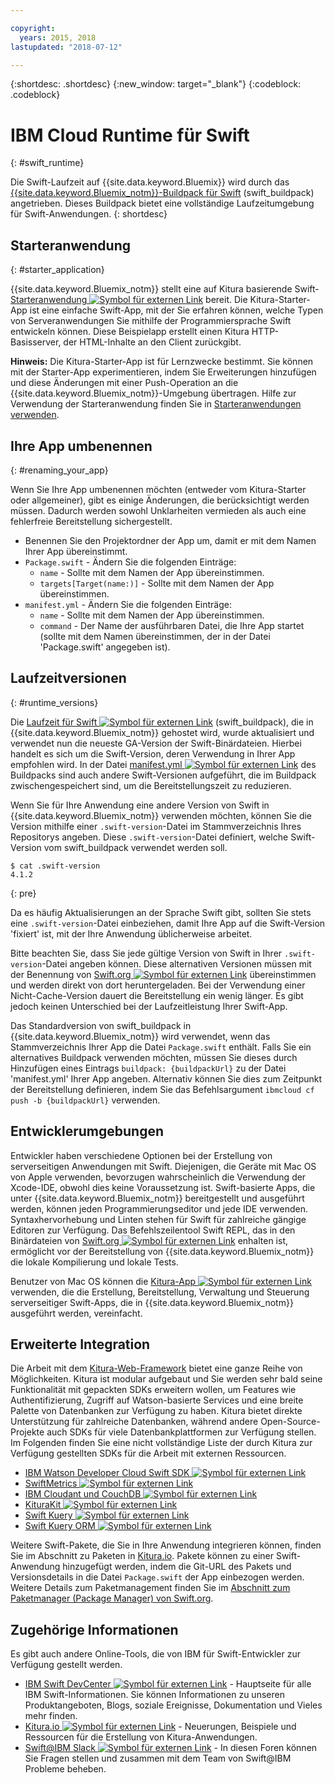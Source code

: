 ```yaml
---

copyright:
  years: 2015, 2018
lastupdated: "2018-07-12"

---
```


{:shortdesc: .shortdesc}
{:new_window: target="_blank"}
{:codeblock: .codeblock}

# IBM Cloud Runtime für Swift
{: #swift_runtime}

Die Swift-Laufzeit auf {{site.data.keyword.Bluemix}} wird durch das [{{site.data.keyword.Bluemix_notm}}-Buildpack für Swift](https://github.com/IBM-Swift/swift-buildpack) (swift_buildpack) angetrieben.
Dieses Buildpack bietet eine vollständige Laufzeitumgebung für Swift-Anwendungen.
{: shortdesc}

## Starteranwendung
{: #starter_application}

{{site.data.keyword.Bluemix_notm}} stellt eine auf Kitura basierende Swift-[Starteranwendung ![Symbol für externen Link](../../icons/launch-glyph.svg "Symbol für externen Link")](https://github.com/IBM-Cloud/Kitura-Starter) bereit. Die Kitura-Starter-App ist eine einfache Swift-App, mit der Sie erfahren können, welche Typen von Serveranwendungen Sie mithilfe der Programmiersprache Swift entwickeln können. Diese Beispielapp erstellt einen Kitura HTTP-Basisserver, der HTML-Inhalte an den Client zurückgibt.

**Hinweis:** Die Kitura-Starter-App ist für Lernzwecke bestimmt. Sie können mit der Starter-App experimentieren, indem Sie Erweiterungen hinzufügen und diese Änderungen mit einer Push-Operation an die {{site.data.keyword.Bluemix_notm}}-Umgebung übertragen. Hilfe zur Verwendung der Starteranwendung finden Sie in [Starteranwendungen verwenden](../common/starter_app_usage.html).

## Ihre App umbenennen
{: #renaming_your_app}

Wenn Sie Ihre App umbenennen möchten (entweder vom Kitura-Starter oder allgemeiner), gibt es einige Änderungen, die berücksichtigt werden müssen. Dadurch werden sowohl Unklarheiten vermieden als auch eine fehlerfreie Bereitstellung sichergestellt.

- Benennen Sie den Projektordner der App um, damit er mit dem Namen Ihrer App übereinstimmt.
- `Package.swift` - Ändern Sie die folgenden Einträge:
    - `name` - Sollte mit dem Namen der App übereinstimmen.
    - `targets[Target(name:)]` - Sollte mit dem Namen der App übereinstimmen.
- `manifest.yml` - Ändern Sie die folgenden Einträge:
    - `name` - Sollte mit dem Namen der App übereinstimmen.
    - `command` - Der Name der ausführbaren Datei, die Ihre App startet (sollte mit dem Namen übereinstimmen, der in der Datei 'Package.swift' angegeben ist).

## Laufzeitversionen
{: #runtime_versions}

Die [Laufzeit für Swift ![Symbol für externen Link](../../icons/launch-glyph.svg "Symbol für externen Link")](https://github.com/IBM-Swift/swift-buildpack) (swift_buildpack), die in {{site.data.keyword.Bluemix_notm}} gehostet wird, wurde aktualisiert und verwendet nun die neueste GA-Version der Swift-Binärdateien. Hierbei handelt es sich um die Swift-Version, deren Verwendung in Ihrer App empfohlen wird. In der Datei [manifest.yml ![Symbol für externen Link](../../icons/launch-glyph.svg "Symbol für externen Link")](https://github.com/IBM-Swift/swift-buildpack/blob/master/manifest.yml) des Buildpacks sind auch andere Swift-Versionen aufgeführt, die im Buildpack zwischengespeichert sind, um die Bereitstellungszeit zu reduzieren.

Wenn Sie für Ihre Anwendung eine andere Version von Swift in {{site.data.keyword.Bluemix_notm}} verwenden möchten, können Sie die Version mithilfe einer `.swift-version`-Datei im Stammverzeichnis Ihres Repositorys angeben. Diese `.swift-version`-Datei definiert, welche Swift-Version vom swift_buildpack verwendet werden soll.

```
$ cat .swift-version
4.1.2
```
{: pre}

Da es häufig Aktualisierungen an der Sprache Swift gibt, sollten Sie stets eine `.swift-version`-Datei einbeziehen, damit Ihre App auf die Swift-Version 'fixiert' ist, mit der Ihre Anwendung üblicherweise arbeitet.

Bitte beachten Sie, dass Sie jede gültige Version von Swift in Ihrer `.swift-version`-Datei angeben können. Diese alternativen Versionen müssen mit der Benennung von [Swift.org ![Symbol für externen Link](../../icons/launch-glyph.svg "Symbol für externen Link")](https://swift.org/download/) übereinstimmen und werden direkt von dort heruntergeladen. Bei der Verwendung einer Nicht-Cache-Version dauert die Bereitstellung ein wenig länger. Es gibt jedoch keinen Unterschied bei der Laufzeitleistung Ihrer Swift-App.

Das Standardversion von swift_buildpack in {{site.data.keyword.Bluemix_notm}} wird verwendet, wenn das Stammverzeichnis Ihrer App die Datei `Package.swift` enthält.  Falls Sie ein alternatives Buildpack verwenden möchten, müssen Sie dieses durch Hinzufügen eines Eintrags `buildpack: {buildpackUrl}` zu der Datei 'manifest.yml' Ihrer App angeben. Alternativ können Sie dies zum Zeitpunkt der Bereitstellung definieren, indem Sie das Befehlsargument `ibmcloud cf push -b {buildpackUrl}` verwenden.


## Entwicklerumgebungen

Entwickler haben verschiedene Optionen bei der Erstellung von serverseitigen Anwendungen mit Swift. Diejenigen, die Geräte mit Mac OS von Apple verwenden, bevorzugen wahrscheinlich die Verwendung der Xcode-IDE, obwohl dies keine Voraussetzung ist.  Swift-basierte Apps, die unter {{site.data.keyword.Bluemix_notm}} bereitgestellt und ausgeführt werden, können jeden Programmierungseditor und jede IDE verwenden.  Syntaxhervorhebung und Linten stehen für Swift für zahlreiche gängige Editoren zur Verfügung. Das Befehlszeilentool Swift REPL, das in den Binärdateien von [Swift.org ![Symbol für externen Link](../../icons/launch-glyph.svg "Symbol für externen Link")](https://swift.org/) enhalten ist, ermöglicht vor der Bereitstellung von {{site.data.keyword.Bluemix_notm}} die lokale Kompilierung und lokale Tests.

Benutzer von Mac OS können die [Kitura-App ![Symbol für externen Link](../../icons/launch-glyph.svg "Symbol für externen Link")](https://www.kitura.io/app.html) verwenden, die die Erstellung, Bereitstellung, Verwaltung und Steuerung serverseitiger Swift-Apps, die in {{site.data.keyword.Bluemix_notm}} ausgeführt werden, vereinfacht.  


## Erweiterte Integration

Die Arbeit mit dem [Kitura-Web-Framework](http://ibm-swift.github.io/Kitura/) bietet eine ganze Reihe von Möglichkeiten. Kitura ist modular aufgebaut und Sie werden sehr bald seine Funktionalität mit gepackten SDKs erweitern wollen, um Features wie Authentifizierung, Zugriff auf Watson-basierte Services und eine breite Palette von Datenbanken zur Verfügung zu haben.  Kitura bietet direkte Unterstützung für zahlreiche Datenbanken, während andere Open-Source-Projekte auch SDKs für viele Datenbankplattformen zur Verfügung stellen. Im Folgenden finden Sie eine nicht vollständige Liste der durch Kitura zur Verfügung gestellten SDKs für die Arbeit mit externen Ressourcen.

- [IBM Watson Developer Cloud Swift SDK ![Symbol für externen Link](../../icons/launch-glyph.svg "Symbol für externen Link")](https://github.com/watson-developer-cloud/swift-sdk/)
- [SwiftMetrics ![Symbol für externen Link](../../icons/launch-glyph.svg "Symbol für externen Link")](https://github.com/RuntimeTools/SwiftMetrics)
- [IBM Cloudant und CouchDB ![Symbol für externen Link](../../icons/launch-glyph.svg "Symbol für externen Link")](https://github.com/IBM-Swift/Kitura-CouchDB)
- [KituraKit ![Symbol für externen Link](../../icons/launch-glyph.svg "Symbol für externen Link")](https://github.com/IBM-Swift/KituraKit)
- [Swift Kuery ![Symbol für externen Link](../../icons/launch-glyph.svg "Symbol für externen Link")](https://github.com/Swift-Kuery/)
- [Swift Kuery ORM ![Symbol für externen Link](../../icons/launch-glyph.svg "Symbol für externen Link")](https://github.com/IBM-Swift/Swift-Kuery-ORM)

Weitere Swift-Pakete, die Sie in Ihre Anwendung integrieren können, finden Sie im Abschnitt zu Paketen in [Kitura.io](https://www.kitura.io/packages.html). Pakete können zu einer Swift-Anwendung hinzugefügt werden, indem die Git-URL des Pakets und Versionsdetails in die Datei `Package.swift` der App einbezogen werden. Weitere Details zum Paketmanagement finden Sie im [Abschnitt zum Paketmanager (Package Manager) von Swift.org](https://swift.org/package-manager/).


## Zugehörige Informationen

Es gibt auch andere Online-Tools, die von IBM für Swift-Entwickler zur Verfügung gestellt werden.
- [IBM Swift DevCenter ![Symbol für externen Link](../../icons/launch-glyph.svg "Symbol für externen Link")](https://developer.ibm.com/swift/) - Hauptseite für alle IBM Swift-Informationen. Sie können Informationen zu unseren Produktangeboten, Blogs, soziale Ereignisse, Dokumentation und Vieles mehr finden.
- [Kitura.io ![Symbol für externen Link](../../icons/launch-glyph.svg "Symbol für externen Link")](https://www.kitura.io/index.html) - Neuerungen, Beispiele und Ressourcen für die Erstellung von Kitura-Anwendungen.
- [Swift@IBM Slack ![Symbol für externen Link](../../icons/launch-glyph.svg "Symbol für externen Link")](http://swift-at-ibm-slack.mybluemix.net/) - In diesen Foren können Sie Fragen stellen und zusammen mit dem Team von Swift@IBM Probleme beheben.
